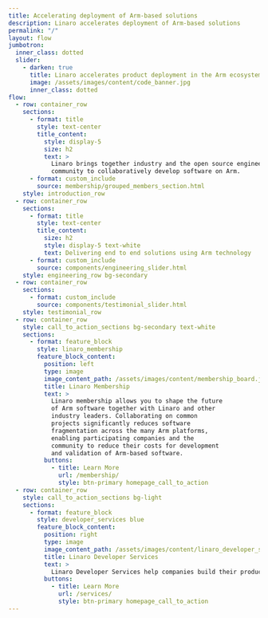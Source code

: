 ```yaml
---
title: Accelerating deployment of Arm-based solutions
description: Linaro accelerates deployment of Arm-based solutions
permalink: "/"
layout: flow
jumbotron:
  inner_class: dotted
  slider:
    - darken: true
      title: Linaro accelerates product deployment in the Arm ecosystem
      image: /assets/images/content/code_banner.jpg
      inner_class: dotted
flow:
  - row: container_row
    sections:
      - format: title
        style: text-center
        title_content:
          style: display-5
          size: h2
          text: >
            Linaro brings together industry and the open source engineering
            community to collaboratively develop software on Arm.
      - format: custom_include
        source: membership/grouped_members_section.html
    style: introduction_row
  - row: container_row
    sections:
      - format: title
        style: text-center
        title_content:
          size: h2
          style: display-5 text-white
          text: Delivering end to end solutions using Arm technology
      - format: custom_include
        source: components/engineering_slider.html
    style: engineering_row bg-secondary
  - row: container_row
    sections:
      - format: custom_include
        source: components/testimonial_slider.html
    style: testimonial_row
  - row: container_row
    style: call_to_action_sections bg-secondary text-white
    sections:
      - format: feature_block
        style: linaro_membership
        feature_block_content:
          position: left
          type: image
          image_content_path: /assets/images/content/membership_board.jpg
          title: Linaro Membership
          text: >
            Linaro membership allows you to shape the future
            of Arm software together with Linaro and other
            industry leaders. Collaborating on common
            projects significantly reduces software
            fragmentation across the many Arm platforms,
            enabling participating companies and the
            community to reduce their costs for development
            and validation of Arm-based software.
          buttons:
            - title: Learn More
              url: /membership/
              style: btn-primary homepage_call_to_action
  - row: container_row
    style: call_to_action_sections bg-light
    sections:
      - format: feature_block
        style: developer_services blue
        feature_block_content:
          position: right
          type: image
          image_content_path: /assets/images/content/linaro_developer_services.jpg
          title: Linaro Developer Services
          text: >
            Linaro Developer Services help companies build their products on Arm. From initial design through to planning, implementation and support and training, Linaro Developer Services help you leverage open source on Arm to ensure fast time to market, exceptional quality and security, and cost effective long term maintenance.
          buttons:
            - title: Learn More
              url: /services/
              style: btn-primary homepage_call_to_action
---
```

